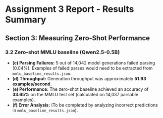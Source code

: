 # Assignment 3 Report - Results Summary

## Section 3: Measuring Zero-Shot Performance

### 3.2 Zero-shot MMLU baseline (Qwen2.5-0.5B)

*   **(c) Parsing Failures:** 5 out of 14,042 model generations failed parsing (0.04%). Examples of failed parses would need to be extracted from `mmlu_baseline_results.json`.
*   **(d) Throughput:** Generation throughput was approximately **51.93 examples/second**.
*   **(e) Performance:** The zero-shot baseline achieved an accuracy of **33.65%** on the MMLU test set (calculated on 14,037 parsable examples).
*   **(f) Error Analysis:** (To be completed by analyzing incorrect predictions in `mmlu_baseline_results.json`). 